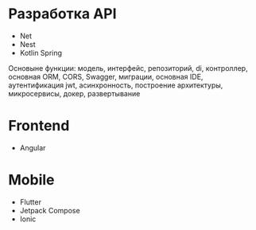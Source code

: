 # Разработка API

- Net
- Nest
- Kotlin Spring

Основыне функции: модель, интерфейс, репозиторий, di, контроллер, основная ORM, CORS, Swagger, миграции, основная IDE, аутентификация jwt, асинхронность, построение архитектуры, микросервисы, докер, развертывание

# Frontend

- Angular

# Mobile

- Flutter
- Jetpack Compose
- Ionic